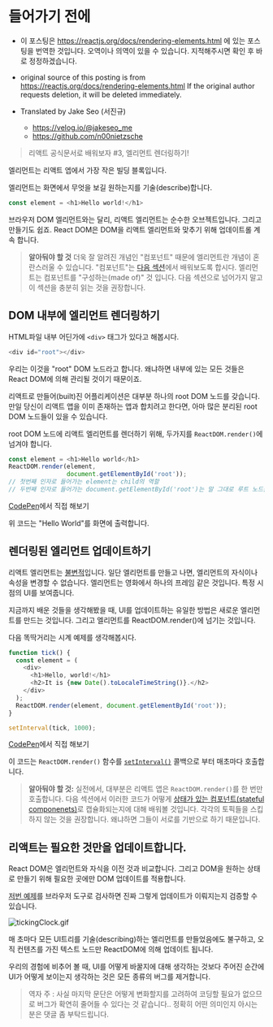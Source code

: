# 들어가기 전에

- 이 포스팅은 https://reactjs.org/docs/rendering-elements.html 에 있는 포스팅을 번역한 것입니다. 오역이나 의역이 있을 수 있습니다. 지적해주시면 확인 후 바로 정정하겠습니다.

- original source of this posting is from https://reactjs.org/docs/rendering-elements.html If the original author requests deletion, it will be deleted immediately.

- Translated by Jake Seo (서진규)

	- https://velog.io/@jakeseo_me
	- https://github.com/n00nietzsche
    
> 리액트 공식문서로 배워보자 #3, 엘리먼트 렌더링하기!

엘리먼트는 리액트 엡에서 가장 작은 빌딩 블록입니다.

엘리먼트는 화면에서 무엇을 보길 원하는지를 기술(describe)합니다.

```js
const element = <h1>Hello world!</h1>
```

브라우저 DOM 엘리먼트와는 달리, 리액트 엘리먼트는 순수한 오브젝트입니다. 그리고 만들기도 쉽죠. React DOM은 DOM을 리액트 엘리먼트와 맞추기 위해 업데이트롤 계속 합니다.

> **알아둬야 할 것**
> 더욱 잘 알려진 개념인 "컴포넌트" 때문에 엘리먼트란 개념이 혼란스러울 수 있습니다. "컴포넌트"는 [다음 섹션](https://reactjs.org/docs/components-and-props.html)에서 배워보도록 합시다. 엘리먼트는 컴포넌트를 "구성하는(made of)" 것 입니다. 다음 섹션으로 넘어가지 말고 이 섹션을 충분히 읽는 것을 권장합니다.

## DOM 내부에 엘리먼트 렌더링하기

HTML파일 내부 어딘가에 `<div>` 태그가 있다고 해봅시다.

```js
<div id="root"></div>
```

우리는 이것을 "root" DOM 노드라고 합니다. 왜냐하면 내부에 있는 모든 것들은 React DOM에 의해 관리될 것이기 때문이죠.

리액트로 만들어(built)진 어플리케이션은 대부분 하나의 root DOM 노드를 갖습니다. 만일 당신이 리액트 앱을 이미 존재하는 앱과 합치려고 한다면, 아마 많은 분리된 root DOM 노드들이 있을 수 있습니다.

root DOM 노드에 리액트 엘리먼트를 렌더하기 위해, 두가지를 `ReactDOM.render()`에 넘겨야 합니다.

```js
const element = <h1>Hello world</h1>
ReactDOM.render(element,
                document.getElementById('root'));
// 첫번째 인자로 들어가는 element는 child의 역할
// 두번째 인자로 들어가는 document.getElementById('root')는 말 그대로 루트 노드를 집어줍니다.
```

[CodePen](https://reactjs.org/redirect-to-codepen/rendering-elements/render-an-element)에서 직접 해보기

위 코드는 "Hello World"를 화면에 출력합니다.

## 렌더링된 엘리먼트 업데이트하기

리액트 엘리먼트는 [불변적](https://en.wikipedia.org/wiki/Immutable_object)입니다. 일단 엘리먼트를 만들고 나면, 엘리먼트의 자식이나 속성을 변경할 수 없습니다. 엘리먼트는 영화에서 하나의 프레임 같은 것입니다. 특정 시점의 UI를 보여줍니다.

지금까지 배운 것들을 생각해봤을 때, UI를 업데이트하는 유일한 방법은 새로운 엘리먼트를 만드는 것입니다. 그리고 엘리먼트를 ReactDOM.render()에 넘기는 것입니다.

다음 똑딱거리는 시계 예제를 생각해봅시다.

```js
function tick() {
  const element = (
    <div>
      <h1>Hello, world!</h1>
      <h2>It is {new Date().toLocaleTimeString()}.</h2>
    </div>
  );
  ReactDOM.render(element, document.getElementById('root'));
}

setInterval(tick, 1000);
```

[CodePen](https://reactjs.org/redirect-to-codepen/rendering-elements/update-rendered-element)에서 직접 해보기

이 코드는 `ReactDOM.render()` 함수를 [`setInterval()`](https://developer.mozilla.org/en-US/docs/Web/API/WindowOrWorkerGlobalScope/setInterval) 콜백으로 부터 매초마다 호출합니다.

> **알아둬야 할 것:**
> 실전에서, 대부분은 리액트 앱은 `ReactDOM.render()`를 한 번만 호출합니다. 다음 섹션에서 이러한 코드가 어떻게 [상태가 있는 컴포넌트(stateful componenets)](https://reactjs.org/docs/state-and-lifecycle.html)로 캡슐화되는지에 대해 배워볼 것입니다.
> 각각의 토픽들을 스킵하지 않는 것을 권장합니다. 왜냐하면 그들이 서로를 기반으로 하기 때문입니다.

## 리액트는 필요한 것만을 업데이트합니다.

React DOM은 엘리먼트와 자식을 이전 것과 비교합니다. 그리고 DOM을 원하는 상태로 만들기 위해 필요한 곳에만 DOM 업데이트를 적용합니다.

[저번 예제](https://reactjs.org/redirect-to-codepen/rendering-elements/update-rendered-element)를 브라우저 도구로 검사하면 진짜 그렇게 업데이트가 이뤄지는지 검증할 수 있습니다.

![tickingClock.gif](https://images.velog.io/post-images/jakeseo_me/7dffc890-6bd2-11e9-a3d9-ef4bd52b02b3/tickingClock.gif)

매 초마다 모든 UI트리를 기술(describing)하는 엘리먼트를 만들었음에도 불구하고, 오직 컨텐츠를 가진 텍스트 노드만 ReactDOM에 의해 업데이트 됩니다.

우리의 경험에 비추어 볼 때, UI를 어떻게 바꿀지에 대해 생각하는 것보다 주어진 순간에 UI가 어떻게 보이는지 생각하는 것은 모든 종류의 버그를 제거합니다.

> 역자 주 : 사실 마지막 문단은 어떻게 변화할지를 고려하여 코딩할 필요가 없으므로 버그가 확연히 줄어들 수 있다는 것 같습니다.. 정확히 어떤 의미인지 아시는 분은 댓글 좀 부탁드립니다.

